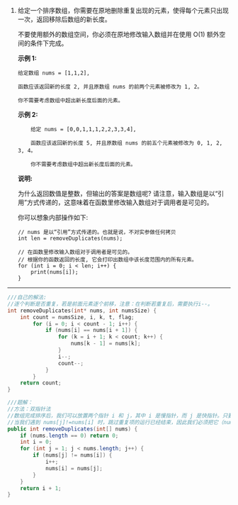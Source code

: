 1. 给定一个排序数组，你需要在原地删除重复出现的元素，使得每个元素只出现一次，返回移除后数组的新长度。
  
    不要使用额外的数组空间，你必须在原地修改输入数组并在使用 O(1) 额外空间的条件下完成。

    **示例 1:**

    ```
    给定数组 nums = [1,1,2], 

    函数应该返回新的长度 2, 并且原数组 nums 的前两个元素被修改为 1, 2。 

    你不需要考虑数组中超出新长度后面的元素。
    ```
    
    **示例 2:**
    
    ```
        给定 nums = [0,0,1,1,1,2,2,3,3,4],

        函数应该返回新的长度 5, 并且原数组 nums 的前五个元素被修改为 0, 1, 2, 3, 4。

        你不需要考虑数组中超出新长度后面的元素。
    ```
    
    **说明:**

    为什么返回数值是整数，但输出的答案是数组呢?
    请注意，输入数组是以“引用”方式传递的，这意味着在函数里修改输入数组对于调用者是可见的。

    你可以想象内部操作如下:

    ```
    // nums 是以“引用”方式传递的。也就是说，不对实参做任何拷贝
    int len = removeDuplicates(nums);

    // 在函数里修改输入数组对于调用者是可见的。
    // 根据你的函数返回的长度, 它会打印出数组中该长度范围内的所有元素。
    for (int i = 0; i < len; i++) {
        print(nums[i]);
    }
    ```
***

```C
///自己的解法:
//逐个判断是否重复，若是前面元素逐个前移，注意：在判断若重复后，需要执行i--。
int removeDuplicates(int* nums, int numsSize) {
    int count = numsSize, i, k, t, flag;
        for (i = 0; i < count - 1; i++) {
            if (nums[i] == nums[i + 1]) {
                for (k = i + 1; k < count; k++) {
                    nums[k - 1] = nums[k];
                }
                i--;
                count--;
            }
        }
    return count;
}
```

```Java
///题解：
//方法：双指针法
//数组完成排序后，我们可以放置两个指针 i 和 j，其中 i 是慢指针，而 j 是快指针。只要 nums[i] = nums[j]，我们就增加 j 以跳过重复项。
//当我们遇到 nums[j]!=nums[i] 时，跳过重复项的运行已经结束，因此我们必须把它（nums[j]）的值复制到nums[i+1]。然后递增i，接着我们将再次重复相同的过程，直到 j 到达数组的末尾为止。
public int removeDuplicates(int[] nums) {
    if (nums.length == 0) return 0;
    int i = 0;
    for (int j = 1; j < nums.length; j++) {
        if (nums[j] != nums[i]) {
            i++;
            nums[i] = nums[j];
        }
    }
    return i + 1;
}
```
